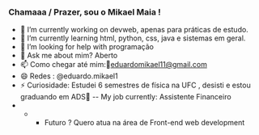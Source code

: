 ###  Chamaaa / Prazer, sou o Mikael Maia !

- 🔭 I’m currently working on  devweb, apenas para práticas de estudo.
- 🌱 I’m currently learning html, python, css, java e sistemas em geral.
- 🤔 I’m looking for help with  programação
- 💬 Ask me about  mim?  Aberto  
- 📫 Como chegar até mim:📨eduardomikael11@gmail.com
- 😄 Redes : @eduardo.mikael1 
- ⚡ Curiosidade: Estudei 6 semestres de física na UFC , desisti e estou graduando em ADS🤡
-- My job currently: Assistente Financeiro
- - - Futuro ? Quero atua na área de Front-end web development


